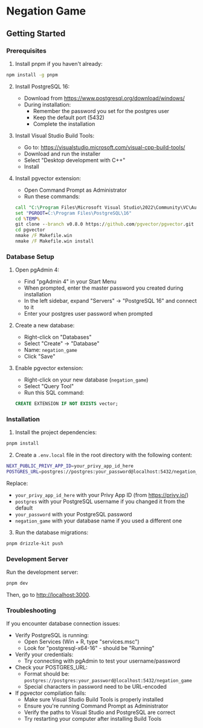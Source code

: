 # Negation Game 

## Getting Started

### Prerequisites

1. Install pnpm if you haven't already:
```bash
npm install -g pnpm
```

2. Install PostgreSQL 16:
   - Download from https://www.postgresql.org/download/windows/
   - During installation:
     - Remember the password you set for the postgres user
     - Keep the default port (5432)
     - Complete the installation

3. Install Visual Studio Build Tools:
   - Go to: https://visualstudio.microsoft.com/visual-cpp-build-tools/
   - Download and run the installer
   - Select "Desktop development with C++"
   - Install

4. Install pgvector extension:
   - Open Command Prompt as Administrator
   - Run these commands:
   ```cmd
   call "C:\Program Files\Microsoft Visual Studio\2022\Community\VC\Auxiliary\Build\vcvars64.bat"
   set "PGROOT=C:\Program Files\PostgreSQL\16"
   cd %TEMP%
   git clone --branch v0.8.0 https://github.com/pgvector/pgvector.git
   cd pgvector
   nmake /F Makefile.win
   nmake /F Makefile.win install
   ```

### Database Setup

1. Open pgAdmin 4:
   - Find "pgAdmin 4" in your Start Menu
   - When prompted, enter the master password you created during installation
   - In the left sidebar, expand "Servers" → "PostgreSQL 16" and connect to it
   - Enter your postgres user password when prompted

2. Create a new database:
   - Right-click on "Databases"
   - Select "Create" → "Database"
   - Name: `negation_game`
   - Click "Save"

3. Enable pgvector extension:
   - Right-click on your new database (`negation_game`)
   - Select "Query Tool"
   - Run this SQL command:
   ```sql
   CREATE EXTENSION IF NOT EXISTS vector;
   ```

### Installation

1. Install the project dependencies:
```bash
pnpm install
```

2. Create a `.env.local` file in the root directory with the following content:
```bash
NEXT_PUBLIC_PRIVY_APP_ID=your_privy_app_id_here
POSTGRES_URL=postgres://postgres:your_password@localhost:5432/negation_game
```

Replace:
- `your_privy_app_id_here` with your Privy App ID (from https://privy.io/)
- `postgres` with your PostgreSQL username if you changed it from the default
- `your_password` with your PostgreSQL password
- `negation_game` with your database name if you used a different one

3. Run the database migrations:
```bash
pnpm drizzle-kit push
```

### Development Server

Run the development server:
```bash
pnpm dev
```

Then, go to [http://localhost:3000](http://localhost:3000).

### Troubleshooting

If you encounter database connection issues:
- Verify PostgreSQL is running:
  - Open Services (Win + R, type "services.msc")
  - Look for "postgresql-x64-16" - should be "Running"
- Verify your credentials:
  - Try connecting with pgAdmin to test your username/password
- Check your POSTGRES_URL:
  - Format should be: `postgres://postgres:your_password@localhost:5432/negation_game`
  - Special characters in password need to be URL-encoded
- If pgvector compilation fails:
  - Make sure Visual Studio Build Tools is properly installed
  - Ensure you're running Command Prompt as Administrator
  - Verify the paths to Visual Studio and PostgreSQL are correct
  - Try restarting your computer after installing Build Tools